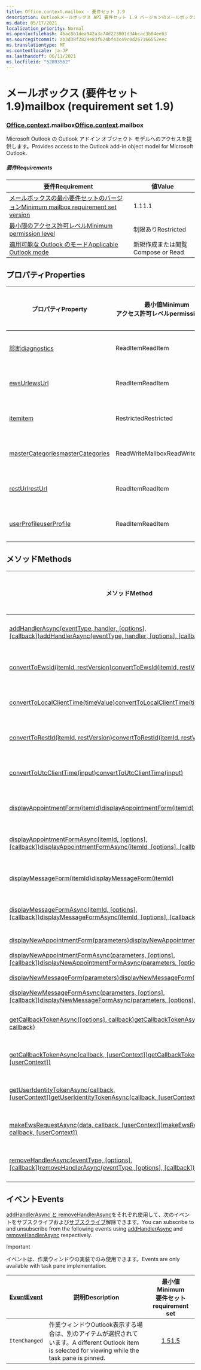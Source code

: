 ```yaml
---
title: Office.context.mailbox - 要件セット 1.9
description: Outlookメールボックス API 要件セット 1.9 バージョンのメールボックス オブジェクト モデル。
ms.date: 05/17/2021
localization_priority: Normal
ms.openlocfilehash: 46ac8b1dea942a3a74d223801d34bcac3b04eeb3
ms.sourcegitcommit: ab3d38f2829e83f624bf43c49c0d267166552eec
ms.translationtype: MT
ms.contentlocale: ja-JP
ms.lasthandoff: 06/11/2021
ms.locfileid: "52893562"
---
```

# <a name="mailbox-requirement-set-19"></a><span data-ttu-id="0069f-103">メールボックス (要件セット 1.9)</span><span class="sxs-lookup"><span data-stu-id="0069f-103">mailbox (requirement set 1.9)</span></span>

### <a name="officecontextmailbox"></a><span data-ttu-id="0069f-104">[Office](office.md)[.context](office.context.md).mailbox</span><span class="sxs-lookup"><span data-stu-id="0069f-104">[Office](office.md)[.context](office.context.md).mailbox</span></span>

<span data-ttu-id="0069f-105">Microsoft Outlook の Outlook アドイン オブジェクト モデルへのアクセスを提供します。</span><span class="sxs-lookup"><span data-stu-id="0069f-105">Provides access to the Outlook add-in object model for Microsoft Outlook.</span></span>

##### <a name="requirements"></a><span data-ttu-id="0069f-106">要件</span><span class="sxs-lookup"><span data-stu-id="0069f-106">Requirements</span></span>

|<span data-ttu-id="0069f-107">要件</span><span class="sxs-lookup"><span data-stu-id="0069f-107">Requirement</span></span>| <span data-ttu-id="0069f-108">値</span><span class="sxs-lookup"><span data-stu-id="0069f-108">Value</span></span>|
|---|---|
|[<span data-ttu-id="0069f-109">メールボックスの最小要件セットのバージョン</span><span class="sxs-lookup"><span data-stu-id="0069f-109">Minimum mailbox requirement set version</span></span>](../../requirement-sets/outlook-api-requirement-sets.md)| <span data-ttu-id="0069f-110">1.1</span><span class="sxs-lookup"><span data-stu-id="0069f-110">1.1</span></span>|
|[<span data-ttu-id="0069f-111">最小限のアクセス許可レベル</span><span class="sxs-lookup"><span data-stu-id="0069f-111">Minimum permission level</span></span>](../../../outlook/understanding-outlook-add-in-permissions.md)| <span data-ttu-id="0069f-112">制限あり</span><span class="sxs-lookup"><span data-stu-id="0069f-112">Restricted</span></span>|
|[<span data-ttu-id="0069f-113">適用可能な Outlook のモード</span><span class="sxs-lookup"><span data-stu-id="0069f-113">Applicable Outlook mode</span></span>](../../../outlook/outlook-add-ins-overview.md#extension-points)| <span data-ttu-id="0069f-114">新規作成または閲覧</span><span class="sxs-lookup"><span data-stu-id="0069f-114">Compose or Read</span></span>|

## <a name="properties"></a><span data-ttu-id="0069f-115">プロパティ</span><span class="sxs-lookup"><span data-stu-id="0069f-115">Properties</span></span>

| <span data-ttu-id="0069f-116">プロパティ</span><span class="sxs-lookup"><span data-stu-id="0069f-116">Property</span></span> | <span data-ttu-id="0069f-117">最小値</span><span class="sxs-lookup"><span data-stu-id="0069f-117">Minimum</span></span><br><span data-ttu-id="0069f-118">アクセス許可レベル</span><span class="sxs-lookup"><span data-stu-id="0069f-118">permission level</span></span> | <span data-ttu-id="0069f-119">モード</span><span class="sxs-lookup"><span data-stu-id="0069f-119">Modes</span></span> | <span data-ttu-id="0069f-120">戻り値の種類</span><span class="sxs-lookup"><span data-stu-id="0069f-120">Return type</span></span> | <span data-ttu-id="0069f-121">最小値</span><span class="sxs-lookup"><span data-stu-id="0069f-121">Minimum</span></span><br><span data-ttu-id="0069f-122">要件セット</span><span class="sxs-lookup"><span data-stu-id="0069f-122">requirement set</span></span> |
|---|---|---|---|:---:|
| [<span data-ttu-id="0069f-123">診断</span><span class="sxs-lookup"><span data-stu-id="0069f-123">diagnostics</span></span>](/javascript/api/outlook/office.mailbox?view=outlook-js-1.9&preserve-view=true#diagnostics) | <span data-ttu-id="0069f-124">ReadItem</span><span class="sxs-lookup"><span data-stu-id="0069f-124">ReadItem</span></span> | <span data-ttu-id="0069f-125">作成</span><span class="sxs-lookup"><span data-stu-id="0069f-125">Compose</span></span><br><span data-ttu-id="0069f-126">読み取り</span><span class="sxs-lookup"><span data-stu-id="0069f-126">Read</span></span> | [<span data-ttu-id="0069f-127">Diagnostics</span><span class="sxs-lookup"><span data-stu-id="0069f-127">Diagnostics</span></span>](/javascript/api/outlook/office.diagnostics?view=outlook-js-1.9&preserve-view=true) | [<span data-ttu-id="0069f-128">1.1</span><span class="sxs-lookup"><span data-stu-id="0069f-128">1.1</span></span>](../requirement-set-1.1/outlook-requirement-set-1.1.md) |
| [<span data-ttu-id="0069f-129">ewsUrl</span><span class="sxs-lookup"><span data-stu-id="0069f-129">ewsUrl</span></span>](/javascript/api/outlook/office.mailbox?view=outlook-js-1.9&preserve-view=true#ewsurl) | <span data-ttu-id="0069f-130">ReadItem</span><span class="sxs-lookup"><span data-stu-id="0069f-130">ReadItem</span></span> | <span data-ttu-id="0069f-131">作成</span><span class="sxs-lookup"><span data-stu-id="0069f-131">Compose</span></span><br><span data-ttu-id="0069f-132">読み取り</span><span class="sxs-lookup"><span data-stu-id="0069f-132">Read</span></span> | <span data-ttu-id="0069f-133">String</span><span class="sxs-lookup"><span data-stu-id="0069f-133">String</span></span> | [<span data-ttu-id="0069f-134">1.1</span><span class="sxs-lookup"><span data-stu-id="0069f-134">1.1</span></span>](../requirement-set-1.1/outlook-requirement-set-1.1.md) |
| [<span data-ttu-id="0069f-135">item</span><span class="sxs-lookup"><span data-stu-id="0069f-135">item</span></span>](office.context.mailbox.item.md) | <span data-ttu-id="0069f-136">Restricted</span><span class="sxs-lookup"><span data-stu-id="0069f-136">Restricted</span></span> | <span data-ttu-id="0069f-137">作成</span><span class="sxs-lookup"><span data-stu-id="0069f-137">Compose</span></span><br><span data-ttu-id="0069f-138">読み取り</span><span class="sxs-lookup"><span data-stu-id="0069f-138">Read</span></span> | [<span data-ttu-id="0069f-139">項目</span><span class="sxs-lookup"><span data-stu-id="0069f-139">Item</span></span>](/javascript/api/outlook/office.item?view=outlook-js-1.9&preserve-view=true) | [<span data-ttu-id="0069f-140">1.1</span><span class="sxs-lookup"><span data-stu-id="0069f-140">1.1</span></span>](../requirement-set-1.1/outlook-requirement-set-1.1.md) |
| [<span data-ttu-id="0069f-141">masterCategories</span><span class="sxs-lookup"><span data-stu-id="0069f-141">masterCategories</span></span>](/javascript/api/outlook/office.mailbox?view=outlook-js-1.9&preserve-view=true#mastercategories) | <span data-ttu-id="0069f-142">ReadWriteMailbox</span><span class="sxs-lookup"><span data-stu-id="0069f-142">ReadWriteMailbox</span></span> | <span data-ttu-id="0069f-143">作成</span><span class="sxs-lookup"><span data-stu-id="0069f-143">Compose</span></span><br><span data-ttu-id="0069f-144">読み取り</span><span class="sxs-lookup"><span data-stu-id="0069f-144">Read</span></span> | [<span data-ttu-id="0069f-145">MasterCategories</span><span class="sxs-lookup"><span data-stu-id="0069f-145">MasterCategories</span></span>](/javascript/api/outlook/office.mastercategories?view=outlook-js-1.9&preserve-view=true) | [<span data-ttu-id="0069f-146">1.8</span><span class="sxs-lookup"><span data-stu-id="0069f-146">1.8</span></span>](../requirement-set-1.8/outlook-requirement-set-1.8.md) |
| [<span data-ttu-id="0069f-147">restUrl</span><span class="sxs-lookup"><span data-stu-id="0069f-147">restUrl</span></span>](/javascript/api/outlook/office.mailbox?view=outlook-js-1.9&preserve-view=true#resturl) | <span data-ttu-id="0069f-148">ReadItem</span><span class="sxs-lookup"><span data-stu-id="0069f-148">ReadItem</span></span> | <span data-ttu-id="0069f-149">作成</span><span class="sxs-lookup"><span data-stu-id="0069f-149">Compose</span></span><br><span data-ttu-id="0069f-150">読み取り</span><span class="sxs-lookup"><span data-stu-id="0069f-150">Read</span></span> | <span data-ttu-id="0069f-151">String</span><span class="sxs-lookup"><span data-stu-id="0069f-151">String</span></span> | [<span data-ttu-id="0069f-152">1.5</span><span class="sxs-lookup"><span data-stu-id="0069f-152">1.5</span></span>](../requirement-set-1.5/outlook-requirement-set-1.5.md) |
| [<span data-ttu-id="0069f-153">userProfile</span><span class="sxs-lookup"><span data-stu-id="0069f-153">userProfile</span></span>](/javascript/api/outlook/office.mailbox?view=outlook-js-1.9&preserve-view=true#userprofile) | <span data-ttu-id="0069f-154">ReadItem</span><span class="sxs-lookup"><span data-stu-id="0069f-154">ReadItem</span></span> | <span data-ttu-id="0069f-155">作成</span><span class="sxs-lookup"><span data-stu-id="0069f-155">Compose</span></span><br><span data-ttu-id="0069f-156">読み取り</span><span class="sxs-lookup"><span data-stu-id="0069f-156">Read</span></span> | [<span data-ttu-id="0069f-157">UserProfile</span><span class="sxs-lookup"><span data-stu-id="0069f-157">UserProfile</span></span>](/javascript/api/outlook/office.userprofile?view=outlook-js-1.9&preserve-view=true) | [<span data-ttu-id="0069f-158">1.1</span><span class="sxs-lookup"><span data-stu-id="0069f-158">1.1</span></span>](../requirement-set-1.1/outlook-requirement-set-1.1.md) |

## <a name="methods"></a><span data-ttu-id="0069f-159">メソッド</span><span class="sxs-lookup"><span data-stu-id="0069f-159">Methods</span></span>

| <span data-ttu-id="0069f-160">メソッド</span><span class="sxs-lookup"><span data-stu-id="0069f-160">Method</span></span> | <span data-ttu-id="0069f-161">最小値</span><span class="sxs-lookup"><span data-stu-id="0069f-161">Minimum</span></span><br><span data-ttu-id="0069f-162">アクセス許可レベル</span><span class="sxs-lookup"><span data-stu-id="0069f-162">permission level</span></span> | <span data-ttu-id="0069f-163">モード</span><span class="sxs-lookup"><span data-stu-id="0069f-163">Modes</span></span> | <span data-ttu-id="0069f-164">最小値</span><span class="sxs-lookup"><span data-stu-id="0069f-164">Minimum</span></span><br><span data-ttu-id="0069f-165">要件セット</span><span class="sxs-lookup"><span data-stu-id="0069f-165">requirement set</span></span> |
|---|---|---|:---:|
| <span data-ttu-id="0069f-166">[addHandlerAsync(eventType, handler, [options], [callback])](/javascript/api/outlook/office.mailbox?view=outlook-js-1.9&preserve-view=true#addhandlerasync-eventtype--handler--options--callback-)</span><span class="sxs-lookup"><span data-stu-id="0069f-166">[addHandlerAsync(eventType, handler, [options], [callback])](/javascript/api/outlook/office.mailbox?view=outlook-js-1.9&preserve-view=true#addhandlerasync-eventtype--handler--options--callback-)</span></span> | <span data-ttu-id="0069f-167">ReadItem</span><span class="sxs-lookup"><span data-stu-id="0069f-167">ReadItem</span></span> | <span data-ttu-id="0069f-168">作成</span><span class="sxs-lookup"><span data-stu-id="0069f-168">Compose</span></span><br><span data-ttu-id="0069f-169">読み取り</span><span class="sxs-lookup"><span data-stu-id="0069f-169">Read</span></span> | [<span data-ttu-id="0069f-170">1.5</span><span class="sxs-lookup"><span data-stu-id="0069f-170">1.5</span></span>](../requirement-set-1.5/outlook-requirement-set-1.5.md) |
| [<span data-ttu-id="0069f-171">convertToEwsId(itemId, restVersion)</span><span class="sxs-lookup"><span data-stu-id="0069f-171">convertToEwsId(itemId, restVersion)</span></span>](/javascript/api/outlook/office.mailbox?view=outlook-js-1.9&preserve-view=true#converttoewsid-itemid--restversion-) | <span data-ttu-id="0069f-172">Restricted</span><span class="sxs-lookup"><span data-stu-id="0069f-172">Restricted</span></span> | <span data-ttu-id="0069f-173">作成</span><span class="sxs-lookup"><span data-stu-id="0069f-173">Compose</span></span><br><span data-ttu-id="0069f-174">読み取り</span><span class="sxs-lookup"><span data-stu-id="0069f-174">Read</span></span> | [<span data-ttu-id="0069f-175">1.3</span><span class="sxs-lookup"><span data-stu-id="0069f-175">1.3</span></span>](../requirement-set-1.3/outlook-requirement-set-1.3.md) |
| [<span data-ttu-id="0069f-176">convertToLocalClientTime(timeValue)</span><span class="sxs-lookup"><span data-stu-id="0069f-176">convertToLocalClientTime(timeValue)</span></span>](/javascript/api/outlook/office.mailbox?view=outlook-js-1.9&preserve-view=true#converttolocalclienttime-timevalue-) | <span data-ttu-id="0069f-177">ReadItem</span><span class="sxs-lookup"><span data-stu-id="0069f-177">ReadItem</span></span> | <span data-ttu-id="0069f-178">作成</span><span class="sxs-lookup"><span data-stu-id="0069f-178">Compose</span></span><br><span data-ttu-id="0069f-179">読み取り</span><span class="sxs-lookup"><span data-stu-id="0069f-179">Read</span></span> | [<span data-ttu-id="0069f-180">1.1</span><span class="sxs-lookup"><span data-stu-id="0069f-180">1.1</span></span>](../requirement-set-1.1/outlook-requirement-set-1.1.md) |
| [<span data-ttu-id="0069f-181">convertToRestId(itemId, restVersion)</span><span class="sxs-lookup"><span data-stu-id="0069f-181">convertToRestId(itemId, restVersion)</span></span>](/javascript/api/outlook/office.mailbox?view=outlook-js-1.9&preserve-view=true#converttorestid-itemid--restversion-) | <span data-ttu-id="0069f-182">Restricted</span><span class="sxs-lookup"><span data-stu-id="0069f-182">Restricted</span></span> | <span data-ttu-id="0069f-183">作成</span><span class="sxs-lookup"><span data-stu-id="0069f-183">Compose</span></span><br><span data-ttu-id="0069f-184">読み取り</span><span class="sxs-lookup"><span data-stu-id="0069f-184">Read</span></span> | [<span data-ttu-id="0069f-185">1.3</span><span class="sxs-lookup"><span data-stu-id="0069f-185">1.3</span></span>](../requirement-set-1.3/outlook-requirement-set-1.3.md) |
| [<span data-ttu-id="0069f-186">convertToUtcClientTime(input)</span><span class="sxs-lookup"><span data-stu-id="0069f-186">convertToUtcClientTime(input)</span></span>](/javascript/api/outlook/office.mailbox?view=outlook-js-1.9&preserve-view=true#converttoutcclienttime-input-) | <span data-ttu-id="0069f-187">ReadItem</span><span class="sxs-lookup"><span data-stu-id="0069f-187">ReadItem</span></span> | <span data-ttu-id="0069f-188">作成</span><span class="sxs-lookup"><span data-stu-id="0069f-188">Compose</span></span><br><span data-ttu-id="0069f-189">読み取り</span><span class="sxs-lookup"><span data-stu-id="0069f-189">Read</span></span> | [<span data-ttu-id="0069f-190">1.1</span><span class="sxs-lookup"><span data-stu-id="0069f-190">1.1</span></span>](../requirement-set-1.1/outlook-requirement-set-1.1.md) |
| [<span data-ttu-id="0069f-191">displayAppointmentForm(itemId)</span><span class="sxs-lookup"><span data-stu-id="0069f-191">displayAppointmentForm(itemId)</span></span>](/javascript/api/outlook/office.mailbox?view=outlook-js-1.9&preserve-view=true#displayappointmentform-itemid-) | <span data-ttu-id="0069f-192">ReadItem</span><span class="sxs-lookup"><span data-stu-id="0069f-192">ReadItem</span></span> | <span data-ttu-id="0069f-193">作成</span><span class="sxs-lookup"><span data-stu-id="0069f-193">Compose</span></span><br><span data-ttu-id="0069f-194">読み取り</span><span class="sxs-lookup"><span data-stu-id="0069f-194">Read</span></span> | [<span data-ttu-id="0069f-195">1.1</span><span class="sxs-lookup"><span data-stu-id="0069f-195">1.1</span></span>](../requirement-set-1.1/outlook-requirement-set-1.1.md) |
| <span data-ttu-id="0069f-196">[displayAppointmentFormAsync(itemId, [options], [callback])](/javascript/api/outlook/office.mailbox?view=outlook-js-1.9&preserve-view=true#displayappointmentform-itemid--options--callback-)</span><span class="sxs-lookup"><span data-stu-id="0069f-196">[displayAppointmentFormAsync(itemId, [options], [callback])](/javascript/api/outlook/office.mailbox?view=outlook-js-1.9&preserve-view=true#displayappointmentform-itemid--options--callback-)</span></span> | <span data-ttu-id="0069f-197">ReadItem</span><span class="sxs-lookup"><span data-stu-id="0069f-197">ReadItem</span></span> | <span data-ttu-id="0069f-198">作成</span><span class="sxs-lookup"><span data-stu-id="0069f-198">Compose</span></span><br><span data-ttu-id="0069f-199">読み取り</span><span class="sxs-lookup"><span data-stu-id="0069f-199">Read</span></span> | [<span data-ttu-id="0069f-200">1.9</span><span class="sxs-lookup"><span data-stu-id="0069f-200">1.9</span></span>](outlook-requirement-set-1.9.md) |
| [<span data-ttu-id="0069f-201">displayMessageForm(itemId)</span><span class="sxs-lookup"><span data-stu-id="0069f-201">displayMessageForm(itemId)</span></span>](/javascript/api/outlook/office.mailbox?view=outlook-js-1.9&preserve-view=true#displaymessageform-itemid-) | <span data-ttu-id="0069f-202">ReadItem</span><span class="sxs-lookup"><span data-stu-id="0069f-202">ReadItem</span></span> | <span data-ttu-id="0069f-203">作成</span><span class="sxs-lookup"><span data-stu-id="0069f-203">Compose</span></span><br><span data-ttu-id="0069f-204">読み取り</span><span class="sxs-lookup"><span data-stu-id="0069f-204">Read</span></span> | [<span data-ttu-id="0069f-205">1.1</span><span class="sxs-lookup"><span data-stu-id="0069f-205">1.1</span></span>](../requirement-set-1.1/outlook-requirement-set-1.1.md) |
| <span data-ttu-id="0069f-206">[displayMessageFormAsync(itemId, [options], [callback])](/javascript/api/outlook/office.mailbox?view=outlook-js-1.9&preserve-view=true#displaymessageform-itemid--options--callback-)</span><span class="sxs-lookup"><span data-stu-id="0069f-206">[displayMessageFormAsync(itemId, [options], [callback])](/javascript/api/outlook/office.mailbox?view=outlook-js-1.9&preserve-view=true#displaymessageform-itemid--options--callback-)</span></span> | <span data-ttu-id="0069f-207">ReadItem</span><span class="sxs-lookup"><span data-stu-id="0069f-207">ReadItem</span></span> | <span data-ttu-id="0069f-208">作成</span><span class="sxs-lookup"><span data-stu-id="0069f-208">Compose</span></span><br><span data-ttu-id="0069f-209">読み取り</span><span class="sxs-lookup"><span data-stu-id="0069f-209">Read</span></span> | [<span data-ttu-id="0069f-210">1.9</span><span class="sxs-lookup"><span data-stu-id="0069f-210">1.9</span></span>](outlook-requirement-set-1.9.md) |
| [<span data-ttu-id="0069f-211">displayNewAppointmentForm(parameters)</span><span class="sxs-lookup"><span data-stu-id="0069f-211">displayNewAppointmentForm(parameters)</span></span>](/javascript/api/outlook/office.mailbox?view=outlook-js-1.9&preserve-view=true#displaynewappointmentform-parameters-) | <span data-ttu-id="0069f-212">ReadItem</span><span class="sxs-lookup"><span data-stu-id="0069f-212">ReadItem</span></span> | <span data-ttu-id="0069f-213">読み取り</span><span class="sxs-lookup"><span data-stu-id="0069f-213">Read</span></span> | [<span data-ttu-id="0069f-214">1.1</span><span class="sxs-lookup"><span data-stu-id="0069f-214">1.1</span></span>](../requirement-set-1.1/outlook-requirement-set-1.1.md) |
| <span data-ttu-id="0069f-215">[displayNewAppointmentFormAsync(parameters, [options], [callback])](/javascript/api/outlook/office.mailbox?view=outlook-js-1.9&preserve-view=true#displaynewappointmentform-parameters--options--callback-)</span><span class="sxs-lookup"><span data-stu-id="0069f-215">[displayNewAppointmentFormAsync(parameters, [options], [callback])](/javascript/api/outlook/office.mailbox?view=outlook-js-1.9&preserve-view=true#displaynewappointmentform-parameters--options--callback-)</span></span> | <span data-ttu-id="0069f-216">ReadItem</span><span class="sxs-lookup"><span data-stu-id="0069f-216">ReadItem</span></span> | <span data-ttu-id="0069f-217">読み取り</span><span class="sxs-lookup"><span data-stu-id="0069f-217">Read</span></span> | [<span data-ttu-id="0069f-218">1.9</span><span class="sxs-lookup"><span data-stu-id="0069f-218">1.9</span></span>](outlook-requirement-set-1.9.md) |
| [<span data-ttu-id="0069f-219">displayNewMessageForm(parameters)</span><span class="sxs-lookup"><span data-stu-id="0069f-219">displayNewMessageForm(parameters)</span></span>](/javascript/api/outlook/office.mailbox?view=outlook-js-1.9&preserve-view=true#displaynewmessageform-parameters-) | <span data-ttu-id="0069f-220">ReadItem</span><span class="sxs-lookup"><span data-stu-id="0069f-220">ReadItem</span></span> | <span data-ttu-id="0069f-221">読み取り</span><span class="sxs-lookup"><span data-stu-id="0069f-221">Read</span></span> | [<span data-ttu-id="0069f-222">1.6</span><span class="sxs-lookup"><span data-stu-id="0069f-222">1.6</span></span>](../requirement-set-1.6/outlook-requirement-set-1.6.md) |
| <span data-ttu-id="0069f-223">[displayNewMessageFormAsync(parameters, [options], [callback])](/javascript/api/outlook/office.mailbox?view=outlook-js-1.9&preserve-view=true#displaynewmessageform-parameters--options--callback-)</span><span class="sxs-lookup"><span data-stu-id="0069f-223">[displayNewMessageFormAsync(parameters, [options], [callback])](/javascript/api/outlook/office.mailbox?view=outlook-js-1.9&preserve-view=true#displaynewmessageform-parameters--options--callback-)</span></span> | <span data-ttu-id="0069f-224">ReadItem</span><span class="sxs-lookup"><span data-stu-id="0069f-224">ReadItem</span></span> | <span data-ttu-id="0069f-225">読み取り</span><span class="sxs-lookup"><span data-stu-id="0069f-225">Read</span></span> | [<span data-ttu-id="0069f-226">1.9</span><span class="sxs-lookup"><span data-stu-id="0069f-226">1.9</span></span>](outlook-requirement-set-1.9.md) |
| <span data-ttu-id="0069f-227">[getCallbackTokenAsync([options], callback)](/javascript/api/outlook/office.mailbox?view=outlook-js-1.9&preserve-view=true#getcallbacktokenasync-options--callback-)</span><span class="sxs-lookup"><span data-stu-id="0069f-227">[getCallbackTokenAsync([options], callback)](/javascript/api/outlook/office.mailbox?view=outlook-js-1.9&preserve-view=true#getcallbacktokenasync-options--callback-)</span></span> | <span data-ttu-id="0069f-228">ReadItem</span><span class="sxs-lookup"><span data-stu-id="0069f-228">ReadItem</span></span> | <span data-ttu-id="0069f-229">作成</span><span class="sxs-lookup"><span data-stu-id="0069f-229">Compose</span></span><br><span data-ttu-id="0069f-230">読み取り</span><span class="sxs-lookup"><span data-stu-id="0069f-230">Read</span></span> | [<span data-ttu-id="0069f-231">1.5</span><span class="sxs-lookup"><span data-stu-id="0069f-231">1.5</span></span>](../requirement-set-1.5/outlook-requirement-set-1.5.md) |
| <span data-ttu-id="0069f-232">[getCallbackTokenAsync(callback, [userContext])](/javascript/api/outlook/office.mailbox?view=outlook-js-1.9&preserve-view=true#getcallbacktokenasync-callback--usercontext-)</span><span class="sxs-lookup"><span data-stu-id="0069f-232">[getCallbackTokenAsync(callback, [userContext])](/javascript/api/outlook/office.mailbox?view=outlook-js-1.9&preserve-view=true#getcallbacktokenasync-callback--usercontext-)</span></span> | <span data-ttu-id="0069f-233">ReadItem</span><span class="sxs-lookup"><span data-stu-id="0069f-233">ReadItem</span></span> | <span data-ttu-id="0069f-234">作成</span><span class="sxs-lookup"><span data-stu-id="0069f-234">Compose</span></span><br><span data-ttu-id="0069f-235">読み取り</span><span class="sxs-lookup"><span data-stu-id="0069f-235">Read</span></span> | [<span data-ttu-id="0069f-236">1.3</span><span class="sxs-lookup"><span data-stu-id="0069f-236">1.3</span></span>](../requirement-set-1.3/outlook-requirement-set-1.3.md)<br>[<span data-ttu-id="0069f-237">1.1</span><span class="sxs-lookup"><span data-stu-id="0069f-237">1.1</span></span>](../requirement-set-1.1/outlook-requirement-set-1.1.md) |
| <span data-ttu-id="0069f-238">[getUserIdentityTokenAsync(callback, [userContext])](/javascript/api/outlook/office.mailbox?view=outlook-js-1.9&preserve-view=true#getuseridentitytokenasync-callback--usercontext-)</span><span class="sxs-lookup"><span data-stu-id="0069f-238">[getUserIdentityTokenAsync(callback, [userContext])](/javascript/api/outlook/office.mailbox?view=outlook-js-1.9&preserve-view=true#getuseridentitytokenasync-callback--usercontext-)</span></span> | <span data-ttu-id="0069f-239">ReadItem</span><span class="sxs-lookup"><span data-stu-id="0069f-239">ReadItem</span></span> | <span data-ttu-id="0069f-240">作成</span><span class="sxs-lookup"><span data-stu-id="0069f-240">Compose</span></span><br><span data-ttu-id="0069f-241">読み取り</span><span class="sxs-lookup"><span data-stu-id="0069f-241">Read</span></span> | [<span data-ttu-id="0069f-242">1.1</span><span class="sxs-lookup"><span data-stu-id="0069f-242">1.1</span></span>](../requirement-set-1.1/outlook-requirement-set-1.1.md) |
| <span data-ttu-id="0069f-243">[makeEwsRequestAsync(data, callback, [userContext])](/javascript/api/outlook/office.mailbox?view=outlook-js-1.9&preserve-view=true#makeewsrequestasync-data--callback--usercontext-)</span><span class="sxs-lookup"><span data-stu-id="0069f-243">[makeEwsRequestAsync(data, callback, [userContext])](/javascript/api/outlook/office.mailbox?view=outlook-js-1.9&preserve-view=true#makeewsrequestasync-data--callback--usercontext-)</span></span> | <span data-ttu-id="0069f-244">ReadWriteMailbox</span><span class="sxs-lookup"><span data-stu-id="0069f-244">ReadWriteMailbox</span></span> | <span data-ttu-id="0069f-245">作成</span><span class="sxs-lookup"><span data-stu-id="0069f-245">Compose</span></span><br><span data-ttu-id="0069f-246">読み取り</span><span class="sxs-lookup"><span data-stu-id="0069f-246">Read</span></span> | [<span data-ttu-id="0069f-247">1.1</span><span class="sxs-lookup"><span data-stu-id="0069f-247">1.1</span></span>](../requirement-set-1.1/outlook-requirement-set-1.1.md) |
| <span data-ttu-id="0069f-248">[removeHandlerAsync(eventType, [options], [callback])](/javascript/api/outlook/office.mailbox?view=outlook-js-1.9&preserve-view=true#removehandlerasync-eventtype--options--callback-)</span><span class="sxs-lookup"><span data-stu-id="0069f-248">[removeHandlerAsync(eventType, [options], [callback])](/javascript/api/outlook/office.mailbox?view=outlook-js-1.9&preserve-view=true#removehandlerasync-eventtype--options--callback-)</span></span> | <span data-ttu-id="0069f-249">ReadItem</span><span class="sxs-lookup"><span data-stu-id="0069f-249">ReadItem</span></span> | <span data-ttu-id="0069f-250">作成</span><span class="sxs-lookup"><span data-stu-id="0069f-250">Compose</span></span><br><span data-ttu-id="0069f-251">読み取り</span><span class="sxs-lookup"><span data-stu-id="0069f-251">Read</span></span> | [<span data-ttu-id="0069f-252">1.5</span><span class="sxs-lookup"><span data-stu-id="0069f-252">1.5</span></span>](../requirement-set-1.5/outlook-requirement-set-1.5.md) |

## <a name="events"></a><span data-ttu-id="0069f-253">イベント</span><span class="sxs-lookup"><span data-stu-id="0069f-253">Events</span></span>

<span data-ttu-id="0069f-254">[addHandlerAsync と removeHandlerAsync](/javascript/api/outlook/office.mailbox?view=outlook-js-1.9&preserve-view=true#addhandlerasync-eventtype--handler--options--callback-)をそれぞれ使用して、次のイベントをサブスクライブおよび[サブスクライブ](/javascript/api/outlook/office.mailbox?view=outlook-js-1.9&preserve-view=true#removehandlerasync-eventtype--options--callback-)解除できます。</span><span class="sxs-lookup"><span data-stu-id="0069f-254">You can subscribe to and unsubscribe from the following events using [addHandlerAsync](/javascript/api/outlook/office.mailbox?view=outlook-js-1.9&preserve-view=true#addhandlerasync-eventtype--handler--options--callback-) and [removeHandlerAsync](/javascript/api/outlook/office.mailbox?view=outlook-js-1.9&preserve-view=true#removehandlerasync-eventtype--options--callback-) respectively.</span></span>

> [!IMPORTANT]
> <span data-ttu-id="0069f-255">イベントは、作業ウィンドウの実装でのみ使用できます。</span><span class="sxs-lookup"><span data-stu-id="0069f-255">Events are only available with task pane implementation.</span></span>

| [<span data-ttu-id="0069f-256">Event</span><span class="sxs-lookup"><span data-stu-id="0069f-256">Event</span></span>](/javascript/api/office/office.eventtype) | <span data-ttu-id="0069f-257">説明</span><span class="sxs-lookup"><span data-stu-id="0069f-257">Description</span></span> | <span data-ttu-id="0069f-258">最小値</span><span class="sxs-lookup"><span data-stu-id="0069f-258">Minimum</span></span><br><span data-ttu-id="0069f-259">要件セット</span><span class="sxs-lookup"><span data-stu-id="0069f-259">requirement set</span></span> |
|---|---|:---:|
|`ItemChanged`| <span data-ttu-id="0069f-260">作業ウィンドウOutlook表示する場合は、別のアイテムが選択されています。</span><span class="sxs-lookup"><span data-stu-id="0069f-260">A different Outlook item is selected for viewing while the task pane is pinned.</span></span> | [<span data-ttu-id="0069f-261">1.5</span><span class="sxs-lookup"><span data-stu-id="0069f-261">1.5</span></span>](../requirement-set-1.5/outlook-requirement-set-1.5.md) |
